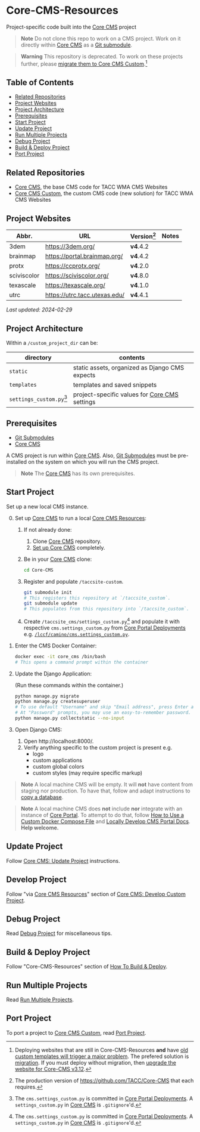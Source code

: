 # Core-CMS-Resources

Project-specific code built into the [Core CMS] project

> **Note**
> Do not clone this repo to work on a CMS project. Work on it directly within [Core CMS] as a [Git submodule][Git Submodules].

> **Warning**
> This repository is deprecated. To work on these projects further, please [migrate them to Core CMS Custom](#port-project).[^1]

[^1]: Deploying websites that are still in Core-CMS-Resources **and** have [old custom templates will trigger a major problem](https://github.com/TACC/Core-CMS-Resources/pull/176#issuecomment-1603194690). The prefered solution is [migration](#port-project). If you must deploy without migration, then [upgrade the website for Core-CMS v3.12](./docs/upgrade-project.md#for-core-cms-v312).

## Table of Contents

- [Related Repositories](#related-repositories)
- [Project Websites](#project-websites)
- [Project Architecture](#project-architecture)
- [Prerequisites](#prerequisites)
- [Start Project](#start-project)
- [Update Project](#update-project)
- [Run Multiple Projects](#run-multiple-projects)
- [Debug Project](#debug-project)
- [Build & Deploy Project](#build--deploy-project)
- [Port Project](#port-project)

## Related Repositories

- [Core CMS], the base CMS code for TACC WMA CMS Websites
- [Core CMS Custom], the custom CMS code (new solution) for TACC WMA CMS Websites

## Project Websites

| Abbr. | URL | Version[^2] | Notes |
| - | - | - | - |
| 3dem | https://3dem.org/ | **v4**.4.2 |
| brainmap | https://portal.brainmap.org/ | **v4**.4.2 |
| protx | https://ccprotx.org/ | **v4**.2.0 |
| sciviscolor | https://sciviscolor.org/ | **v4**.8.0 |
| texascale | https://texascale.org/ | **v4**.1.0 |
| utrc | https://utrc.tacc.utexas.edu/ | **v4**.4.1 |

_Last updated: 2024-02-29_

[^2]: The production version of https://github.com/TACC/Core-CMS that each requires.

## Project Architecture

Within a `/custom_project_dir` can be:

| directory | contents |
| - | - |
| `static` | static assets, organized as Django CMS expects |
| `templates` | templates and saved snippets |
| `settings_custom.py`[^3] | project-specific values for [Core CMS] settings |

[^3]: The `cms.settings_custom.py` is committed in [Core Portal Deployments]. A `settings_custom.py` in [Core CMS] is `.gitignore`'d.

## Prerequisites

- [Git Submodules]
- [Core CMS]

A CMS project is run within [Core CMS]. Also, [Git Submodules] must be pre-installed on the system on which you will run the CMS project.

> **Note**
> The [Core CMS] has its own prerequisites.

## Start Project

Set up a new local CMS instance.

0. Set up [Core CMS] to run a local [Core CMS Resources]:

    1. If not already done:
        1. Clone [Core CMS] repository.
        2. [Set up Core CMS](https://github.com/TACC/Core-CMS#readme) completely.
    2. Be in your [Core CMS] clone:

        ```sh
        cd Core-CMS
        ```

    3. Register and populate `/taccsite-custom`.

        ```sh
        git submodule init
        # This registers this repository at `/taccsite_custom`.
        git submodule update
        # This populates from this repository into `/taccsite_custom`.
        ```

    4. Create `/taccsite_cms/settings_custom.py`[^3] and populate it with respective `cms.settings_custom.py` from [Core Portal Deployments] e.g. [`/lccf/camino/cms.settings_custom.py`](https://github.com/TACC/Core-Portal-Deployments/blob/d8e31d9/lccf/camino/cms.settings_custom.py).

1. Enter the CMS Docker Container:

    ```sh
    docker exec -it core_cms /bin/bash
    # This opens a command prompt within the container
    ```

2. Update the Django Application:

    (Run these commands within the container.)

    ```sh
    python manage.py migrate
    python manage.py createsuperuser
    # To use default "Username" and skip "Email address", press Enter at both prompts.
    # At "Password" prompts, you may use an easy-to-remember password.
    python manage.py collectstatic --no-input

    ```

3. Open Django CMS:
    1. Open http://localhost:8000/.
    2. Verify anything specific to the custom project is present e.g.
        - logo
        - custom applications
        - custom global colors
        - custom styles (may require specific markup)

> **Note**
> A local machine CMS will be empty. It will **not** have content from staging nor production. To have that, follow and adapt instructions to [copy a database](https://tacc-main.atlassian.net/wiki/x/GwBJAg).

> **Note**
> A local machine CMS does **not** include **nor** integrate with an instance of [Core Portal]. To attempt to do that, follow [How to Use a Custom Docker Compose File](https://github.com/TACC/Core-CMS/wiki/How-to-Use-a-Custom-Docker-Compose-File) and [Locally Develop CMS Portal Docs](https://github.com/TACC/Core-CMS/wiki/Locally-Develop-CMS---Portal---Docs). **Help welcome.**

## Update Project

Follow [Core CMS: Update Project](https://github.com/TACC/Core-CMS/blob/main/README.md#update-project) instructions.

## Develop Project

Follow "via [Core CMS Resources]" section of [Core CMS: Develop Custom Project](https://github.com/TACC/Core-CMS/blob/main/docs/develop-custom-project.md#via-core-cms-resources).

## Debug Project

Read [Debug Project](./docs/debug-project.md) for miscellaneous tips.

## Build & Deploy Project

Follow "Core-CMS-Resources" section of [How To Build & Deploy][Build & Deploy Project].

## Run Multiple Projects

Read [Run Multiple Projects](./docs/run-multiple-projects.md).

## Port Project

To port a project to [Core CMS Custom], read [Port Project].

<!-- Link Aliases -->

[Core CMS]: https://github.com/TACC/Core-CMS
[Core Portal]: https://github.com/TACC/Core-Portal
[Core CMS Custom]: https://github.com/TACC/Core-CMS-Custom
[Core CMS Resources]: https://github.com/TACC/Core-CMS-Resources
[Core Portal Deployments]: https://github.com/TACC/Core-Portal-Deployments

[Git Submodules]: https://git-scm.com/book/en/v2/Git-Tools-Submodules

[Build & Deploy Project]: https://tacc-main.atlassian.net/l/cp/3U2WHbVB
[Port Project]: https://github.com/TACC/Core-CMS-Custom/blob/main/docs/port-project.md
[Upgrade Project]: https://github.com/TACC/Core-CMS/blob/main/docs/upgrade-project.md
